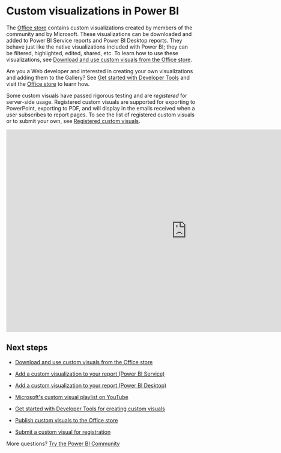 <properties
   pageTitle="Custom visualizations in Power BI"
   description="Custom visualizations in Power BI"
   services="powerbi"
   documentationCenter=""
   authors="mihart"
   manager="erikre"
   backup=""
   editor=""
   tags=""
   qualityFocus="no"
   qualityDate=""/>

<tags
   ms.service="powerbi"
   ms.devlang="NA"
   ms.topic="article"
   ms.tgt_pltfrm="NA"
   ms.workload="powerbi"
   ms.date="04/25/2017"
   ms.author="mihart"/>

# Custom visualizations in Power BI

The [Office store](https://store.office.com/appshome.aspx?productgroup=PowerBI) contains custom visualizations created by members of the community and by Microsoft. These visualizations can be downloaded and added to Power BI Service reports and Power BI Desktop reports. They behave just like the native visualizations included with Power BI; they can be filtered, highlighted, edited, shared, etc. To learn how to use these visualizations, see [Download and use custom visuals from the Office store](powerbi-custom-visuals-office-store.md).

Are you a Web developer and interested in creating your own visualizations and adding them to the Gallery?  See [Get started with Developer Tools](powerbi-custom-visuals-getting-started-with-developer-tools.md) and visit the [Office store](https://store.office.com/appshome.aspx?productgroup=PowerBI) to learn how.

Some custom visuals have passed rigorous testing and are *registered* for server-side usage. Registered custom visuals are supported for exporting to PowerPoint, exporting to PDF, and will display in the emails received when a user subscribes to report pages. To see the list of registered custom visuals or to submit your own, see [Registered custom visuals](powerbi-custom-visuals-register.md).

<iframe src="https://channel9.msdn.com/Events/Visual-Studio/Connect-event-2015/321/player" width="960" height="540" allowFullScreen frameBorder="0"></iframe>

##    Next steps

- [Download and use custom visuals from the Office store](powerbi-custom-visuals-office-store.md)

- [Add a custom visualization to your report (Power BI Service)](powerbi-custom-visuals-add-to-report.md)

- [Add a custom visualization to your report (Power BI Desktop)](powerbi-custom-visuals-use.md)

-    [Microsoft's custom visual playlist on YouTube](https://www.youtube.com/playlist?list=PL1N57mwBHtN1vIjfvuBIzZllrmKo-Vz6x)  

- [Get started with Developer Tools for creating custom visuals](powerbi-custom-visuals-getting-started-with-developer-tools.md)


-    [Publish custom visuals to the Office store](powerbi-developer-office-store.md)  
-    [Submit a custom visual for registration](powerbi-custom-visual-register.md)

More questions? [Try the Power BI Community](http://community.powerbi.com/)
